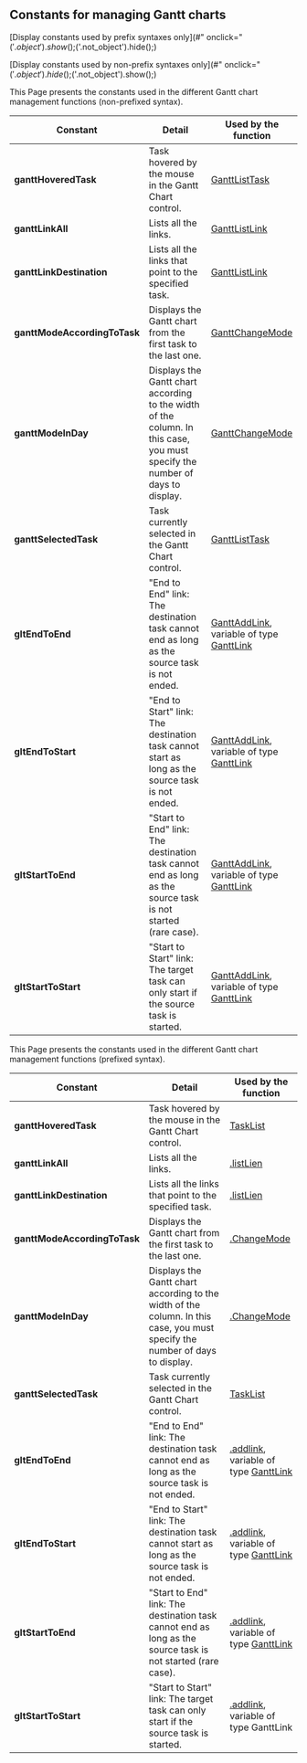 


## Constants for managing Gantt charts
			



[Display constants used by prefix syntaxes only](#" onclick="$('.object').show();$('.not_object').hide();)

[Display constants used by non-prefix syntaxes only](#" onclick="$('.object').hide();$('.not_object').show();)

<a name="NOTE1"></a>
<a name="NOTE1_1"></a>
This Page presents the constants used in the different Gantt chart management functions (non-prefixed syntax). 

| Constant | Detail | Used by the function |
| --- | --- | --- |
| **ganttHoveredTask** | Task hovered by the mouse in the Gantt Chart control. | [GanttListTask](../WDLang1/1000021073.md) |
| **ganttLinkAll** | Lists all the links. | [GanttListLink](../WDLang1/1000021079.md) |
| **ganttLinkDestination** | Lists all the links that point to the specified task. | [GanttListLink](../WDLang1/1000021079.md) |
| **ganttModeAccordingToTask** | Displays the Gantt chart from the first task to the last one. | [GanttChangeMode](../WDLang1/1000021030.md) |
| **ganttModeInDay** | Displays the Gantt chart according to the width of the column. In this case, you must specify the number of days to display. | [GanttChangeMode](../WDLang1/1000021030.md) |
| **ganttSelectedTask** | Task currently selected in the Gantt Chart control. | [GanttListTask](../WDLang1/1000021073.md) |
| **gltEndToEnd** | "End to End" link: The destination task cannot end as long as the source task is not ended. | [GanttAddLink](../WDLang1/1000021075.md), <br>variable of type [GanttLink](../WDLang1/1000021076.md) |
| **gltEndToStart** | "End to Start" link: The destination task cannot start as long as the source task is not ended. | [GanttAddLink](../WDLang1/1000021075.md), <br>variable of type [GanttLink](../WDLang1/1000021076.md) |
| **gltStartToEnd** | "Start to End" link: The destination task cannot end as long as the source task is not started (rare case). | [GanttAddLink](../WDLang1/1000021075.md), <br>variable of type [GanttLink](../WDLang1/1000021076.md) |
| **gltStartToStart** | "Start to Start" link: The target task can only start if the source task is started. | [GanttAddLink](../WDLang1/1000021075.md), <br>variable of type [GanttLink](../WDLang1/1000021076.md) |




This Page presents the constants used in the different Gantt chart management functions (prefixed syntax). 

| Constant | Detail | Used by the function |
| --- | --- | --- |
| **ganttHoveredTask** | Task hovered by the mouse in the Gantt Chart control. | [TaskList](../WDLang1/1000021129.md) |
| **ganttLinkAll** | Lists all the links. | [.listLien](../WDLang1/1000021128.md) |
| **ganttLinkDestination** | Lists all the links that point to the specified task. | [.listLien](../WDLang1/1000021128.md) |
| **ganttModeAccordingToTask** | Displays the Gantt chart from the first task to the last one. | [.ChangeMode](../WDLang1/1000021122.md) |
| **ganttModeInDay** | Displays the Gantt chart according to the width of the column. In this case, you must specify the number of days to display. | [.ChangeMode](../WDLang1/1000021122.md) |
| **ganttSelectedTask** | Task currently selected in the Gantt Chart control. | [TaskList](../WDLang1/1000021129.md) |
| **gltEndToEnd** | "End to End" link: The destination task cannot end as long as the source task is not ended. | [.addlink](../WDLang1/1000021120.md), <br>variable of type [GanttLink](../WDLang1/1000021076.md) |
| **gltEndToStart** | "End to Start" link: The destination task cannot start as long as the source task is not ended. | [.addlink](../WDLang1/1000021120.md), <br>variable of type [GanttLink](../WDLang1/1000021076.md) |
| **gltStartToEnd** | "Start to End" link: The destination task cannot end as long as the source task is not started (rare case). | [.addlink](../WDLang1/1000021120.md), <br>variable of type [GanttLink](../WDLang1/1000021076.md) |
| **gltStartToStart** | "Start to Start" link: The target task can only start if the source task is started. | [.addlink](../WDLang1/1000021120.md), <br>variable of type GanttLink |




